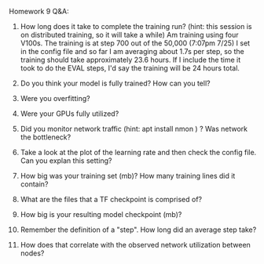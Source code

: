 Homework 9 Q&A:

1. How long does it take to complete the training run? (hint: this session is on distributed training, so it will take a while)
Am training using four V100s. The training is at step 700 out of the 50,000 (7:07pm 7/25) I set in the config file and so far I am averaging about 1.7s per step, so the training should take approximately 23.6 hours. If I include the time it took to do the EVAL steps, I'd say the training will be 24 hours total. 

2. Do you think your model is fully trained? How can you tell?


3. Were you overfitting?


4. Were your GPUs fully utilized?


5. Did you monitor network traffic (hint: apt install nmon ) ? Was network the bottleneck?


6. Take a look at the plot of the learning rate and then check the config file. Can you explan this setting?


7. How big was your training set (mb)? How many training lines did it contain?


8. What are the files that a TF checkpoint is comprised of?


9. How big is your resulting model checkpoint (mb)?


10. Remember the definition of a "step". How long did an average step take?


11. How does that correlate with the observed network utilization between nodes?
